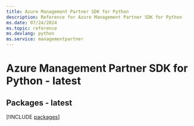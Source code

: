 ```yaml
---
title: Azure Management Partner SDK for Python
description: Reference for Azure Management Partner SDK for Python
ms.date: 07/24/2024
ms.topic: reference
ms.devlang: python
ms.service: managementpartner
---
```

# Azure Management Partner SDK for Python - latest
## Packages - latest
[!INCLUDE [packages](management-partner-index.md)]